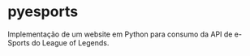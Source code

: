 # pyesports
Implementação de um website em Python para consumo da API de e-Sports do League of Legends.
